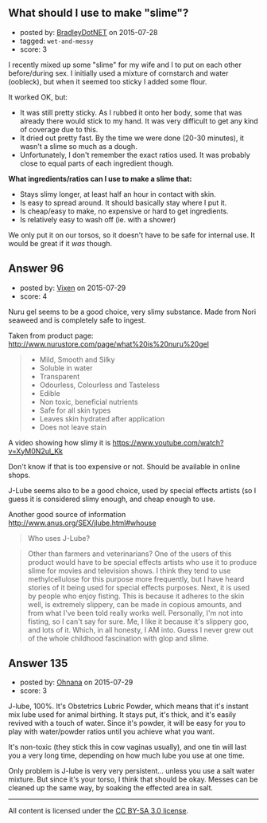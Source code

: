 ## What should I use to make "slime"?

- posted by: [BradleyDotNET](https://stackexchange.com/users/1989163/bradleydotnet) on 2015-07-28
- tagged: `wet-and-messy`
- score: 3

I recently mixed up some "slime" for my wife and I to put on each other before/during sex. I initially used a mixture of cornstarch and water (oobleck), but when it seemed too sticky I added some flour.

It worked OK, but:

- It was still pretty sticky. As I rubbed it onto her body, some that was already there would stick to my hand. It was very difficult to get any kind of coverage due to this.
- It dried out pretty fast. By the time we were done (20-30 minutes), it wasn't a slime so much as a dough.
- Unfortunately, I don't remember the exact ratios used. It was probably close to equal parts of each ingredient though.

**What ingredients/ratios can I use to make a slime that:**

- Stays slimy longer, at least half an hour in contact with skin.
- Is easy to spread around. It should basically stay where I put it.
- Is cheap/easy to make, no expensive or hard to get ingredients.
- Is relatively easy to wash off (ie. with a shower)

We only put it on our torsos, so it doesn't have to be safe for internal use. It would be great if it *was* though.


## Answer 96

- posted by: [Vixen](https://stackexchange.com/users/1313746/vixen) on 2015-07-29
- score: 4

Nuru gel seems to be a good choice, very slimy substance. Made from Nori seaweed and is completely safe to ingest.

Taken from product page: http://www.nurustore.com/page/what%20is%20nuru%20gel

>  -    Mild, Smooth and Silky
>  -    Soluble in water
>  -    Transparent
>  -    Odourless, Colourless and Tasteless
>  -    Edible
>  -    Non toxic, beneficial nutrients
>  -    Safe for all skin types
>  -    Leaves skin hydrated after application
>  -    Does not leave stain

A video showing how slimy it is https://www.youtube.com/watch?v=XyM0N2ul_Kk


 Don't know if that is too expensive or not. Should be available in online shops.

J-Lube seems also to be a good choice, used by special effects artists (so I guess it is considered slimy enough, and cheap enough to use.

Another good source of information http://www.anus.org/SEX/jlube.html#whouse

>Who uses J-Lube?

> Other than farmers and veterinarians? One of the users of this product
> would have to be special effects artists who use it to produce slime
> for movies and television shows. I think they tend to use
> methylcellulose for this purpose more frequently, but I have heard
> stories of it being used for special effects purposes. Next, it is
> used by people who enjoy fisting. This is because it adheres to the
> skin well, is extremely slippery, can be made in copious amounts, and
> from what I've been told really works well. Personally, I'm not into
> fisting, so I can't say for sure. Me, I like it because it's slippery
> goo, and lots of it. Which, in all honesty, I AM into. Guess I never
> grew out of the whole childhood fascination with glop and slime.


## Answer 135

- posted by: [Ohnana](https://stackexchange.com/users/5216208/ohnana) on 2015-07-29
- score: 3

J-lube, 100%. It's Obstetrics Lubric Powder, which means that it's instant mix lube used for animal birthing. It stays put, it's thick, and it's easily revived with a touch of water. Since it's powder, it will be easy for you to play with water/powder ratios until you achieve what you want. 

It's non-toxic (they stick this in cow vaginas usually), and one tin will last you a very long time, depending on how much lube you use at one time.

Only problem is J-lube is very very persistent... unless you use a salt water mixture. But since it's your torso, I think that should be okay. Messes can be cleaned up the same way, by soaking the effected area in salt. 



---

All content is licensed under the [CC BY-SA 3.0 license](https://creativecommons.org/licenses/by-sa/3.0/).
